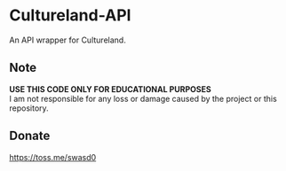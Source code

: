 # Cultureland-API
An API wrapper for Cultureland.

## Note
**USE THIS CODE ONLY FOR EDUCATIONAL PURPOSES**<br>
I am not responsible for any loss or damage caused by the project or this repository.

## Donate
https://toss.me/swasd0